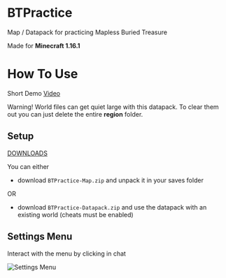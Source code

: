 # BTPractice
Map / Datapack for practicing Mapless Buried Treasure

Made for **Minecraft 1.16.1**

# How To Use
Short Demo [Video](https://youtu.be/kI5G3Cwn0M4)

Warning! World files can get quiet large with this datapack. To clear them out you can just delete the entire **region** folder.

## Setup
[DOWNLOADS](https://github.com/Mescht/BTPractice/releases/latest)

You can either 
- download `BTPractice-Map.zip` and unpack it in your saves folder 

OR 
- download `BTPractice-Datapack.zip` and use the datapack with an existing world (cheats must be enabled)

## Settings Menu
Interact with the menu by clicking in chat

![Settings Menu](https://github.com/Mescht/BTPractice/assets/36821728/2ebdb893-2c6c-49f7-af20-959c7756a02c)
